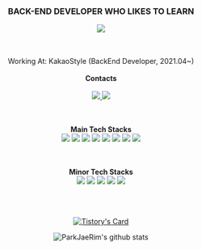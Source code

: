 

<div align="center">

### BACK-END DEVELOPER WHO LIKES TO LEARN
  </div>
<div align="center" display="inline-block">
 <a href="https://hits.seeyoufarm.com"><img src="https://hits.seeyoufarm.com/api/count/incr/badge.svg?url=https%3A%2F%2Fgithub.com%2FParkJaeRim&count_bg=%23F55D3E&title_bg=%23BFC0C0&icon=&icon_color=%23E7E7E7&title=VISITED&edge_flat=false"/></a>

  <br><br>
 Working At: KakaoStyle (BackEnd Developer,  2021.04~) </a>
  <br><br>
  <strong>Contacts</strong>
  <br>
<a href="mailto:dbahck200@gmail.com">    
    <img src="https://img.shields.io/badge/gmail-EA4335?style=for-the-badge&logo=gmail&logoColor=white">
  </a>
  <a href="https://www.linkedin.com/in/jaerim-park-107808161/">
      <img src="https://img.shields.io/badge/linkedin-0A66C2?style=for-the-badge&logo=linkedin&logoColor=white">
  </a>
  <br>

  <br><br>
  <strong>Main Tech Stacks</strong>
  <br>
    <img src="https://img.shields.io/badge/kotlin-E0234E?style=for-the-badge&logo=kotlin&logoColor=white">
       <img src="https://img.shields.io/badge/springboot-47A248?style=for-the-badge&logo=springboot&logoColor=white">
             <img src="https://img.shields.io/badge/GraphQL-E10098?style=for-the-badge&logo=GraphQL&logoColor=white">
      <img src="https://img.shields.io/badge/mysql-4479A1?style=for-the-badge&logo=mysql&logoColor=white">
    <img src="https://img.shields.io/badge/mariadb-4479A1?style=for-the-badge&logo=mariadb&logoColor=white">
    <img src="https://img.shields.io/badge/git-F05032?style=for-the-badge&logo=git&logoColor=white">
    <img src="https://img.shields.io/badge/aws-red?style=for-the-badge&logo=amazon&logoColor=white">
    <img src="https://img.shields.io/badge/jira-blue?style=for-the-badge&logo=jira&logoColor=white">

  <br>
  <br>
    <strong>Minor Tech Stacks </strong>
  <br>
          <img src="https://img.shields.io/badge/typescript-4285F4?style=for-the-badge&logo=typescript&logoColor=white">
    <img src="https://img.shields.io/badge/node.js-339933?style=for-the-badge&logo=node.js&logoColor=white">
    <img src="https://img.shields.io/badge/react-F7DF1E?style=for-the-badge&logo=react&logoColor=white">
    <img src="https://img.shields.io/badge/postgreSQL-2088FF?style=for-the-badge&logo=postgreSQL&logoColor=white">
  <img src="https://img.shields.io/badge/JAVA-FF160B?style=for-the-badge&logo=Java&logoColor=white">
  <br>
</div>  

<br><br>

<div align="center" display="inline-block">


  [![Tistory's Card](https://github-readme-tistory-card.vercel.app/api?name=riimy&theme=tistory)](https://riimy.tistory.com)

  ![ParkJaeRim's github stats](https://github-readme-stats.vercel.app/api?username=parkjaerim) 
</div>


